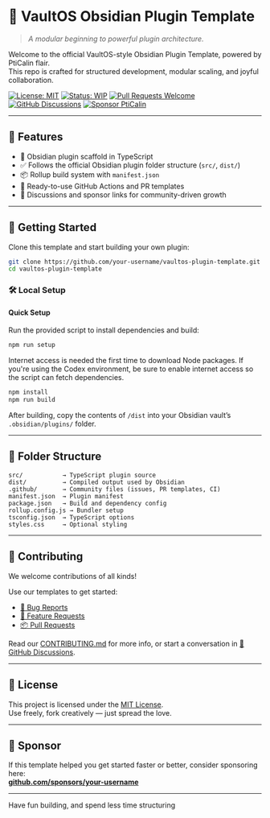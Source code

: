 # 🔌 VaultOS Obsidian Plugin Template

> _A modular beginning to powerful plugin architecture._

Welcome to the official VaultOS-style Obsidian Plugin Template, powered by PtiCalin flair.  
This repo is crafted for structured development, modular scaling, and joyful collaboration.

[![License: MIT](https://img.shields.io/badge/License-MIT-green.svg)](LICENSE)
[![Status: WIP](https://img.shields.io/badge/status-WIP-yellow.svg)](WIP)
[![Pull Requests Welcome](https://img.shields.io/badge/PRs-welcome-brightgreen.svg)](./.github/PULL_REQUEST_TEMPLATE.md)
[![GitHub Discussions](https://img.shields.io/badge/💬-Discussions-blueviolet?logo=github)](https://github.com/your-username/vaultos-plugin-template/discussions)
[![Sponsor PtiCalin](https://img.shields.io/badge/Sponsor-💖-f06292.svg?logo=githubsponsors)](https://github.com/sponsors/your-username)

---

## 🧰 Features

- 🧠 Obsidian plugin scaffold in TypeScript
- ✅ Follows the official Obsidian plugin folder structure (`src/`, `dist/`)
- 📦 Rollup build system with `manifest.json`
- 📁 Ready-to-use GitHub Actions and PR templates
- 💬 Discussions and sponsor links for community-driven growth

---

## 🚀 Getting Started

Clone this template and start building your own plugin:

```bash
git clone https://github.com/your-username/vaultos-plugin-template.git
cd vaultos-plugin-template
```

### 🛠 Local Setup

#### Quick Setup
Run the provided script to install dependencies and build:

```bash
npm run setup
```

Internet access is needed the first time to download Node packages. If you're using the Codex environment, be sure to enable internet access so the script can fetch dependencies.

```bash
npm install
npm run build
```

After building, copy the contents of `/dist` into your Obsidian vault’s `.obsidian/plugins/` folder.

---

## 🧱 Folder Structure

```plaintext
src/           → TypeScript plugin source
dist/          → Compiled output used by Obsidian
.github/       → Community files (issues, PR templates, CI)
manifest.json  → Plugin manifest
package.json   → Build and dependency config
rollup.config.js → Bundler setup
tsconfig.json  → TypeScript options
styles.css     → Optional styling
```

---

## 🤝 Contributing

We welcome contributions of all kinds!

Use our templates to get started:

- [🐛 Bug Reports](https://github.com/your-username/vaultos-plugin-template/issues/new?template=bug.yml)
- [🌟 Feature Requests](https://github.com/your-username/vaultos-plugin-template/issues/new?template=feature-request.yml)
- [📦 Pull Requests](./.github/pull_request_template.md)

Read our [CONTRIBUTING.md](CONTRIBUTING.md) for more info, or start a conversation in [💬 GitHub Discussions](https://github.com/your-username/vaultos-plugin-template/discussions).

---

## 📜 License

This project is licensed under the [MIT License](LICENSE).  
Use freely, fork creatively — just spread the love.

---

## 💌 Sponsor

If this template helped you get started faster or better, consider sponsoring here:  
[**github.com/sponsors/your-username**](https://github.com/sponsors/your-username)

---

Have fun building, and spend less time structuring
